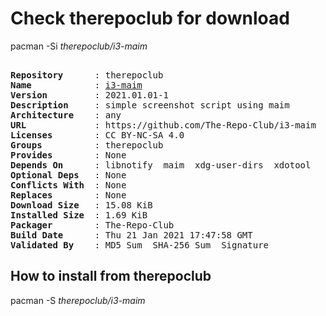 # Check therepoclub for download

pacman -Si *therepoclub/i3-maim*

<div class="highlight"><pre class="highlight"><text>
<b>Repository</b>      : therepoclub
<b>Name</b>            : <a href="../../x86_64/i3-maim-2021.01.01-1-any.pkg.tar.zst">i3-maim</a>
<b>Version</b>         : 2021.01.01-1
<b>Description</b>     : simple screenshot script using maim
<b>Architecture</b>    : any
<b>URL</b>             : https://github.com/The-Repo-Club/i3-maim
<b>Licenses</b>        : CC BY-NC-SA 4.0
<b>Groups</b>          : therepoclub
<b>Provides</b>        : None
<b>Depends On</b>      : libnotify  maim  xdg-user-dirs  xdotool
<b>Optional Deps</b>   : None
<b>Conflicts With</b>  : None
<b>Replaces</b>        : None
<b>Download Size</b>   : 15.08 KiB
<b>Installed Size</b>  : 1.69 KiB
<b>Packager</b>        : The-Repo-Club <wayne6324@gmail.com>
<b>Build Date</b>      : Thu 21 Jan 2021 17:47:58 GMT
<b>Validated By</b>    : MD5 Sum  SHA-256 Sum  Signature
</text></pre></div>

## How to install from therepoclub

pacman -S *therepoclub/i3-maim*
